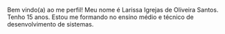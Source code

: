 Bem vindo(a) ao me perfil!
Meu nome é Larissa Igrejas de Oliveira Santos.
Tenho 15 anos. 
Estou me formando no ensino médio e técnico de desenvolvimento de sistemas.
